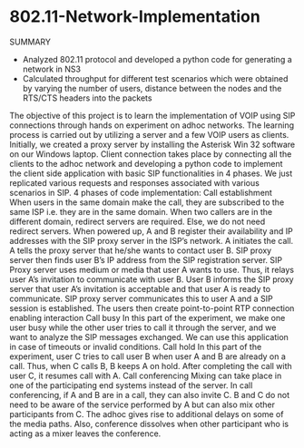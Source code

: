 # 802.11-Network-Implementation

SUMMARY
- Analyzed 802.11 protocol and developed a python code for generating a network in NS3
- Calculated throughput for different test scenarios which were obtained by varying the number of users, distance between the nodes and the RTS/CTS headers into the packets

The objective of this project is to learn the implementation of VOIP using SIP connections through hands on experiment on adhoc networks. The learning process is carried out by utilizing a server and a few VOIP users as clients. 
Initially, we created a proxy server by installing the Asterisk Win 32 software on our Windows laptop.
Client connection takes place by connecting all the clients to the adhoc network and developing a python code to implement the client side application with basic SIP functionalities in  4 phases. We just replicated various requests and  responses associated with various scenarios in SIP.
4 phases of code implementation:
Call establishment
When users in the same domain make the call, they are subscribed to the same ISP i.e. they are in the same domain.
When two callers are in the different domain, redirect servers are required. Else, we do not need redirect servers.
When powered up, A and B register their availability and IP addresses with the SIP proxy server in the ISP’s network.
A initiates the call. 
A tells the proxy server that he/she wants to contact user B.
SIP proxy server then finds user B’s IP address from the SIP registration server.
SIP Proxy server uses medium or media that user A wants to use. Thus, it relays user A’s invitation to communicate with user B.
User B informs the SIP proxy server that user A’s invitation is acceptable and that user A is ready to communicate.
SIP proxy server communicates this to user A and a SIP session is established.
The users then create point-to-point RTP connection enabling interaction
Call busy
In this part of the experiment, we make one user busy while the other user tries to call it through the server, and we want to analyze the SIP messages exchanged. We can use this application in case of timeouts or invalid conditions. 
Call hold
In this part of the experiment, user C tries to call user B when user A and B are already on a call.
Thus, when C calls B, B keeps A on hold. After completing the call with user C, it resumes call with A.
Call conferencing
Mixing can take place in one of the participating end systems instead of the server.
In call conferencing, if A and B are in a call, they can also invite C. 
B and C do not need to be aware of the service performed by A but can also mix other participants from C.
The adhoc gives rise to additional delays on some of the media paths.
Also, conference dissolves when other participant who is acting as a mixer leaves the conference.
